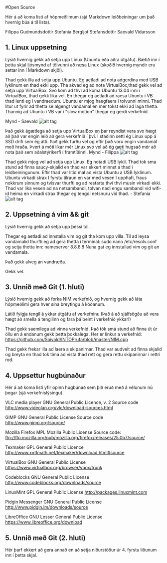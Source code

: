 #Open Source

Hér á að koma listi af hópmeðlimum (sjá Markdown leiðbeiningar um það hvernig búa á til lista).

Filippa Gudmundsdottir
Stefania Bergljot Stefansdottir
Saevald Vidarsson

## 1. Linux uppsetning

Lýsið hvernig gekk að setja upp Linux (Ubuntu eða aðra útgáfu). Bætið inn í þetta skjal ljósmynd af tölvunni að ræsa Linux (skoðið hvernig myndir eru settar inn í Markdown skjöl).

Thad gekk illa ad setja upp Ubuntu. Eg aetladi ad nota adgerdina med USB lyklinum en thad ekki upp. Tha akvad eg ad nota VirtualBox,thad gekk vel ad setja upp VirtualBox. Svo kom ad thvi ad koma Ubuntu 13.04 inni i VirtualBox, thad gekk lika vel. En thegar eg aetladi ad raesa Ubuntu i VB thad lenti eg i vandraedum. Ubuntu er mjog haegfaera i tolvunni minni. Thad litur ut fyrir ad thetta se algengt vandamal en mer tokst ekki ad laga thetta. Thannig ad Ubuntu i VB var i "slow motion" thegar eg gerdi verkefnid.

Mynd - Saevald
![alt tag](https://raw.github.com/Saivald/INTOPrufa/master/Downloads/UbuntuSai.jpg)

Það gekk ágætlega að setja upp VirtualBox en þar reyndist vera svo hægt að það var engin leið að gera verkefnið í því. Í staðinn setti ég Linux upp á SSD drifi sem ég átti. Það gekk furðu vel og eftir það voru engin vandamál með hraða. Þvert á móti líkar mér Linux svo vel að ég gæti hugsað mér að nota það sem aðalstýrikerfi í framtíðinni.
Mynd - Filippa
![alt tag](https://raw.github.com/Saivald/INTOPrufa/6b175204ba6991988b8e69227325807f3f7cd804/Downloads/filippadesktop.png)

Thad gekk mjog vel ad setja upp Linux. Eg notadi USB lykil. Thad tok sma stund ad finna saucy-skjalid en thad var ekkert minnst a thad i leidbeiningunum. Eftir thad var litid mal ad vista Ubuntu a USB lyklinum. Ubuntu virkadi strax I fyrstu tilraun en var med vesen I upphafi, fraus nokkrum sinnum og tvisvar thurfti eg ad restarta thvi thvi musin virkadi ekki. 
Thad var lika vesen ad na netsambandi, tolvan nadi engu sambandi vid wifi-id heima en virkadi strax thegar eg tengdi netsnuru vid thad. - Stefania
![alt tag](https://raw.github.com/Saivald/INTOPrufa/master/Downloads/Stefania_photo.JPG)

## 2. Uppsetning á vim && git

Lýsið hvernig gekk að setja upp þessi tól.

Thegar eg aetladi ad innstalla vim og git tha kom upp villa. Til ad leysa vandamalid thurfti eg ad gera thetta i terminal:
sudo nano /etc/resolv.conf 
og setja thetta inn:
nameserver 8.8.8.8
Nuna gat eg innstallad vim og git an vandamala.

Það gekk alveg án vandræða.

Gekk vel.

## 3. Unnið með Git (1. hluti)

Lýsið hvernig gekk að forka NIM verkefnið, og hvernig gekk að láta hópmeðlimi gera hver sína breytingu á kóðanum.

Látið fylgja tengil á ykkar útgáfu af verkefninu (Það á að sjálfsögðu að vera hægt að smella á tengilinn og fara þá beint í verkefnið ykkar!)

Thad gekk saemilega ad vinna verkefnid. 
Það tók smá stund að finna út úr öllu en á endanum gekk þetta þokkalega.
Her er linkur a verkefnid:
https://github.com/Saivald/INTOPrufa/blob/master/NIM.cpp

Thad gekk frekar illa ad laera a skipanirnar. Thad var audvelt ad finna skjalid og breyta en thad tok tima ad vista thad rett og gera rettu skipanirnar i rettri rod.


## 4. Uppsettur hugbúnaður

Hér á að koma listi yfir opinn hugbúnað sem þið eruð með á vélunum nú þegar (sjá verkefnislýsingu).

VLC media player 
GNU General Public Licence, v. 2
Source code http://www.videolan.org/vlc/download-sources.html

GIMP
GNU General Public License
Source code http://www.gimp.org/source/

Mozilla Firefox
MPL Mozilla Public License
Source code: ftp://ftp.mozilla.org/pub/mozilla.org/firefox/releases/25.0b7/source/

Texmaker
GPL General Public Licence
http://www.xm1math.net/texmaker/download.html#source

VirtualBox
GNU General Public License
https://www.virtualbox.org/browser/vbox/trunk

Codeblocks
GNU General Public License
http://www.codeblocks.org/downloads/source

LinuxMint
GPL General Public License
http://packages.linuxmint.com

Pidgin Messenger
GNU General Public License
http://www.pidgin.im/downloads/source

LibreOffice
GNU Lesser General Public License
https://www.libreoffice.org/download


## 5. Unnið með Git (2. hluti)

Hér þarf ekkert að gera annað en að setja niðurstöður úr 4. fyrstu liðunum inn í þetta skjal.
